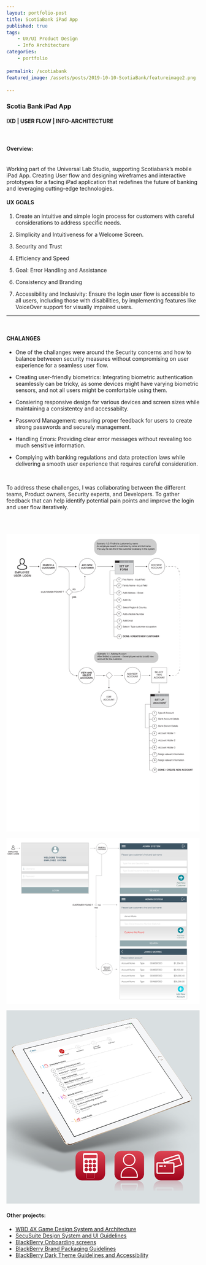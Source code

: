 ```yaml
---
layout: portfolio-post
title: ScotiaBank iPad App
published: true
tags: 
    - UX/UI Product Design
    - Info Architecture
categories:
    - portfolio
    
permalink: /scotiabank
featured_image: /assets/posts/2019-10-10-ScotiaBank/featureimage2.png

---
```



### Scotia Bank iPad App


#### IXD | USER FLOW | INFO-ARCHITECTURE   

<br>

#### Overview:

<br>
Working part of the Universal Lab Studio, supporting Scotiabank’s mobile iPad App. 
Creating User flow and designing wireframes and interactive prototypes for a facing iPad application that redefines the future of banking and leveraging cutting-edge technologies. 

<br>

#### UX GOALS

1. Create an intuitive and simple login process for customers with careful considerations to address specific needs. 

2. Simplicity and Intuitiveness for a Welcome Screen. 

3. Security and Trust

4. Efficiency and Speed

5. Goal: Error Handling and Assistance

6. Consistency and Branding

7. Accessibility and Inclusivity: Ensure the login user flow is accessible to all users, including those with disabilities, by implementing features like VoiceOver support for visually impaired users.

****

<br>

#### CHALANGES

- One of the challanges were around the Security concerns and how to balance betweeen security measures without compromising on user experience for a seamless user flow.

- Creating user-friendly biometrics: Integrating biometric authentication seamlessly can be tricky, as some devices might have varying biometric sensors, and not all users might be comfortable using them. 

- Consiering responsive design for various devices and screen sizes while maintaining a consistentcy and accessabilty.

- Password Management: ensuring proper feedback for users to create strong passwords and securely management. 

- Handling Errors: Providing clear error messages without revealing too much sensitive information.

- Complying with banking regulations and data protection laws while delivering a smooth user experience that requires careful consideration.

<br>

To address these challenges, I was collaborating between the different teams, Product owners, Security experts, and Developers. To gather feedback that can help identify potential pain points and improve the login and user flow iteratively. 

<br>
  

<br>

![userflow](<../assets/posts/2019-10-10-ScotiaBank/Artboard.png> "userflow")

![userflow](<../assets/posts/2019-10-10-ScotiaBank/Artboard 1 copy.png> "userflow")

![ScotiaBank](<../assets/posts/2019-10-10-ScotiaBank/featureimage2.png> "ScotiaBank")


#### Other projects:

- [WBD 4X Game Design System and Architecture](/wbd-4xhud)
- [SecuSuite Design System and UI Guidelines](/design-guidelines)
- [BlackBerry Onboarding screens](/empty-data)
- [BlackBerry Brand Packaging Guidelines](/bb-brand) 
- [BlackBerry Dark Theme Guidelines and Accessibility](/colour-accessibility) 